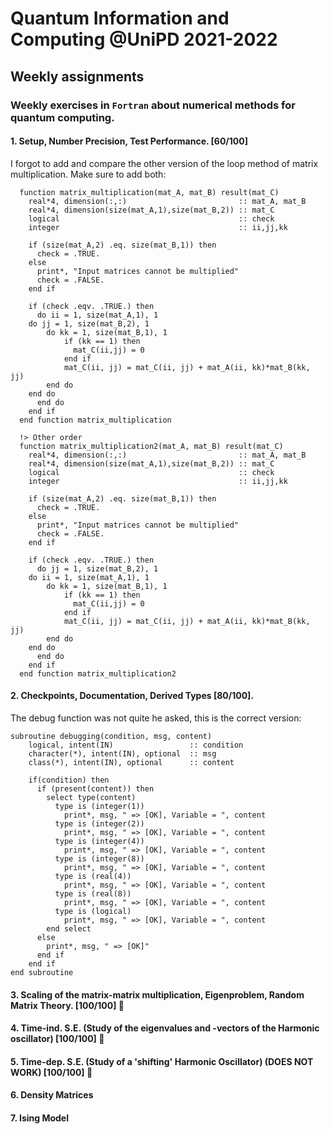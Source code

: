 # Quantum Information and Computing @UniPD 2021-2022
## Weekly assignments

### Weekly exercises in `Fortran` about numerical methods for quantum computing.
#### 1. Setup, Number Precision, Test Performance. [60/100]

I forgot to add and compare the other version of the loop method of matrix multiplication. 
Make sure to add both:
         
```Fortran          
  function matrix_multiplication(mat_A, mat_B) result(mat_C)
    real*4, dimension(:,:)                         :: mat_A, mat_B
    real*4, dimension(size(mat_A,1),size(mat_B,2)) :: mat_C
    logical                                        :: check
    integer                                        :: ii,jj,kk

    if (size(mat_A,2) .eq. size(mat_B,1)) then
      check = .TRUE.
    else
      print*, "Input matrices cannot be multiplied"
      check = .FALSE.
    end if
    
    if (check .eqv. .TRUE.) then
      do ii = 1, size(mat_A,1), 1
	do jj = 1, size(mat_B,2), 1
	    do kk = 1, size(mat_B,1), 1
	        if (kk == 1) then
	          mat_C(ii,jj) = 0
	        end if
	        mat_C(ii, jj) = mat_C(ii, jj) + mat_A(ii, kk)*mat_B(kk, jj)
	    end do
	end do
      end do
    end if
  end function matrix_multiplication

  !> Other order
  function matrix_multiplication2(mat_A, mat_B) result(mat_C)
    real*4, dimension(:,:)                         :: mat_A, mat_B
    real*4, dimension(size(mat_A,1),size(mat_B,2)) :: mat_C
    logical                                        :: check
    integer                                        :: ii,jj,kk

    if (size(mat_A,2) .eq. size(mat_B,1)) then
      check = .TRUE.
    else
      print*, "Input matrices cannot be multiplied"
      check = .FALSE.
    end if

    if (check .eqv. .TRUE.) then
      do jj = 1, size(mat_B,2), 1
	do ii = 1, size(mat_A,1), 1
	    do kk = 1, size(mat_B,1), 1
	        if (kk == 1) then
	          mat_C(ii,jj) = 0
	        end if
	        mat_C(ii, jj) = mat_C(ii, jj) + mat_A(ii, kk)*mat_B(kk, jj)
	    end do
	end do
      end do
    end if
  end function matrix_multiplication2
```
         
#### 2. Checkpoints, Documentation, Derived Types [80/100].
The debug function was not quite he asked, this is the correct version:

```Fortran
subroutine debugging(condition, msg, content)
    logical, intent(IN)                 :: condition
    character(*), intent(IN), optional  :: msg
    class(*), intent(IN), optional      :: content

    if(condition) then
      if (present(content)) then
        select type(content)
          type is (integer(1))
            print*, msg, " => [OK], Variable = ", content
          type is (integer(2))
            print*, msg, " => [OK], Variable = ", content
          type is (integer(4))
            print*, msg, " => [OK], Variable = ", content
          type is (integer(8))
            print*, msg, " => [OK], Variable = ", content
          type is (real(4))
            print*, msg, " => [OK], Variable = ", content
          type is (real(8))
            print*, msg, " => [OK], Variable = ", content
          type is (logical)
            print*, msg, " => [OK], Variable = ", content
        end select
      else
        print*, msg, " => [OK]"
      end if
    end if
end subroutine
```
#### 3. Scaling of the matrix-matrix multiplication, Eigenproblem, Random Matrix Theory. [100/100] :star2:

#### 4. Time-ind. S.E. (Study of the eigenvalues and -vectors of the Harmonic oscillator) [100/100] :star2:

#### 5. Time-dep. S.E. (Study of a 'shifting' Harmonic Oscillator) (DOES NOT WORK) [100/100] :star2:

#### 6. Density Matrices

#### 7. Ising Model
